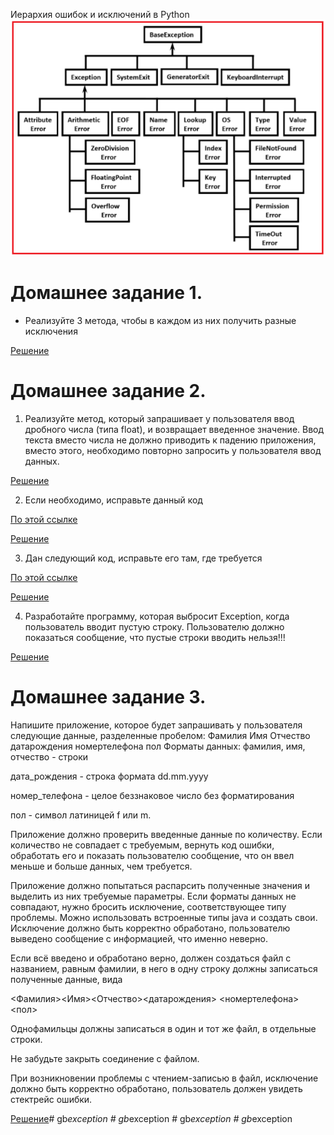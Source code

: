 Иерархия ошибок и исключений в Python
![Иерархия ошибок и исключений в Python](https://raw.githubusercontent.com/PitKoro/MAI-python-1-course/e6b8dbab951f68fb77f35d1e32d2deda32f1f11d/img/exeption.png)

# Домашнее задание 1. 
* Реализуйте 3 метода, чтобы в каждом из них получить разные исключения

[Решение](https://github.com/JuliaRyzhova/Errors-and-Exceptions/tree/master/home_work_1) 


# Домашнее задание 2.

1. Реализуйте метод, который запрашивает у пользователя ввод дробного числа (типа float), и возвращает введенное значение. Ввод текста вместо числа не должно приводить к падению приложения, вместо этого, необходимо повторно запросить у пользователя ввод данных.

[Решение](https://github.com/JuliaRyzhova/Errors-and-Exceptions/blob/master/home_work_2/task_1.py)

2. Если необходимо, исправьте данный код

[По этой ссылке](https://docs.google.com/document/d/17EaA1lDxzD5YigQ5OAal60fOFKVoCbEJqooB9XfhT7w/edit)

[Решение](https://github.com/JuliaRyzhova/Errors-and-Exceptions/blob/master/home_work_2/task_2.py)

3. Дан следующий код, исправьте его там, где требуется

[По этой ссылке](https://docs.google.com/document/d/17EaA1lDxzD5YigQ5OAal60fOFKVoCbEJqooB9XfhT7w/edit)

[Решение](https://github.com/JuliaRyzhova/Errors-and-Exceptions/blob/master/home_work_2/task_3.py)

4. Разработайте программу, которая выбросит Exception, когда пользователь вводит пустую строку. Пользователю должно показаться сообщение, что пустые строки вводить нельзя!!!

[Решение](https://github.com/JuliaRyzhova/Errors-and-Exceptions/blob/master/home_work_2/task_4.py)

# Домашнее задание 3.
Напишите приложение, которое будет запрашивать у пользователя следующие данные, разделенные пробелом: Фамилия Имя Отчество датарождения номертелефона пол Форматы данных: фамилия, имя, отчество - строки

дата_рождения - строка формата dd.mm.yyyy

номер_телефона - целое беззнаковое число без форматирования

пол - символ латиницей f или m.

Приложение должно проверить введенные данные по количеству. Если количество не совпадает с требуемым, вернуть код ошибки, обработать его и показать пользователю сообщение, что он ввел меньше и больше данных, чем требуется.

Приложение должно попытаться распарсить полученные значения и выделить из них требуемые параметры. Если форматы данных не совпадают, нужно бросить исключение, соответствующее типу проблемы. Можно использовать встроенные типы java и создать свои. Исключение должно быть корректно обработано, пользователю выведено сообщение с информацией, что именно неверно.

Если всё введено и обработано верно, должен создаться файл с названием, равным фамилии, в него в одну строку должны записаться полученные данные, вида

<Фамилия><Имя><Отчество><датарождения> <номертелефона><пол>

Однофамильцы должны записаться в один и тот же файл, в отдельные строки.

Не забудьте закрыть соединение с файлом.

При возникновении проблемы с чтением-записью в файл, исключение должно быть корректно обработано, пользователь должен увидеть стектрейс ошибки.

[Решение](https://github.com/JuliaRyzhova/Errors-and-Exceptions/blob/master/home_work_3/main.py)#   g b _ e x c e p t i o n 
 
 #   g b _ e x c e p t i o n 
 
 #   g b _ e x c e p t i o n 
 
 #   g b _ e x c e p t i o n 
 
 